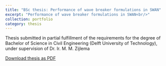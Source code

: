```yaml
---
title: "BSc thesis: Performance of wave breaker formulations in SWAN"
excerpt: "Performance of wave breaker formulations in SWAN<br/>"
collection: portfolio
category: thesis
---
```


Thesis submitted in partial fulfillment of the requirements for the degree of Bachelor of Science in Civil Engineering (Delft University of Technology), under supervision of Dr. Ir. M. M. Zijlema

[Download thesis as PDF](/files/Thesis_Delft.pdf)
